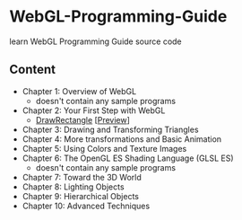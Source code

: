# WebGL-Programming-Guide
learn WebGL Programming Guide source code

## Content
- Chapter 1: Overview of WebGL
  - doesn't contain any sample programs
- Chapter 2: Your First Step with WebGL
  - [DrawRectangle](https://github.com/bajiSuan/WebGL-Programming-Guide/tree/main/Chapter2/DrawingRectangle) [[Preview](https://bajisuan.github.io/WebGL-Programming-Guide/Chapter2/DrawingRectangle/DrawingRectangle.html)]
- Chapter 3: Drawing and Transforming Triangles
- Chapter 4: More transformations and Basic Animation
- Chapter 5: Using Colors and Texture Images
- Chapter 6: The OpenGL ES Shading Language (GLSL ES)
  - doesn't contain any sample programs
- Chapter 7: Toward the 3D World
- Chapter 8: Lighting Objects
- Chapter 9: Hierarchical Objects
- Chapter 10: Advanced Techniques